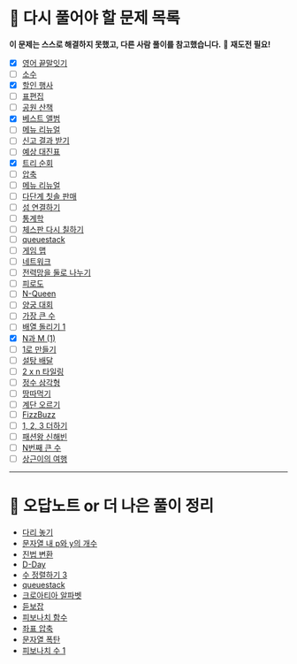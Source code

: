 # 🔁 다시 풀어야 할 문제 목록

**이 문제는 스스로 해결하지 못했고, 다른 사람 풀이를 참고했습니다.**
🔁 **재도전 필요!**
- [x] [영어 끝말잇기](https://school.programmers.co.kr/learn/courses/30/lessons/12981)
- [ ] [소수](https://www.acmicpc.net/problem/1312)
- [x] [할인 행사](https://school.programmers.co.kr/learn/courses/30/lessons/131127)
- [ ] [표편집](https://school.programmers.co.kr/learn/courses/30/lessons/81303)
- [ ] [공원 산책](https://school.programmers.co.kr/learn/courses/30/lessons/172928#)
- [x] [베스트 앨범](https://school.programmers.co.kr/learn/courses/30/lessons/42579)
- [ ] [메뉴 리뉴얼](https://school.programmers.co.kr/learn/courses/30/lessons/72411)
- [ ] [신고 결과 받기](https://school.programmers.co.kr/learn/courses/30/lessons/92334)
- [ ] [예상 대진표](https://school.programmers.co.kr/learn/courses/30/lessons/12985)
- [x] [트리 순회](https://www.acmicpc.net/problem/1991)
- [ ] [압축](https://school.programmers.co.kr/learn/courses/30/lessons/17684)
- [ ] [메뉴 리뉴얼](https://school.programmers.co.kr/learn/courses/30/lessons/72411)
- [ ] [다단계 칫솔 판매](https://school.programmers.co.kr/learn/courses/30/lessons/77486)
- [ ] [섬 연결하기](https://school.programmers.co.kr/learn/courses/30/lessons/42861)
- [ ] [통계학](https://www.acmicpc.net/problem/2108)
- [ ] [체스판 다시 칠하기](https://www.acmicpc.net/problem/1018)
- [ ] [queuestack](https://www.acmicpc.net/problem/24511)
- [ ] [게임 맵](https://school.programmers.co.kr/learn/courses/30/lessons/1844)
- [ ] [네트워크](https://school.programmers.co.kr/learn/courses/30/lessons/43162)
- [ ] [전력망을 둘로 나누기](https://school.programmers.co.kr/learn/courses/30/lessons/86971)
- [ ] [피로도](https://school.programmers.co.kr/learn/courses/30/lessons/87946)
- [ ] [N-Queen](https://school.programmers.co.kr/learn/courses/30/lessons/12952)
- [ ] [양궁 대회](https://school.programmers.co.kr/learn/courses/30/lessons/92342)
- [ ] [가장 큰 수](https://school.programmers.co.kr/learn/courses/30/lessons/42746)
- [ ] [배열 돌리기 1](https://www.acmicpc.net/problem/16926)
- [x] [N과 M (1)](https://www.acmicpc.net/problem/15649)
- [ ] [1로 만들기](https://www.acmicpc.net/problem/1463)
- [ ] [설탕 배달](https://www.acmicpc.net/problem/2839)
- [ ] [2 x n 타일링](https://school.programmers.co.kr/learn/courses/30/lessons/12900)
- [ ] [정수 삼각형](https://school.programmers.co.kr/learn/courses/30/lessons/43105)
- [ ] [땅따먹기](https://school.programmers.co.kr/learn/courses/30/lessons/12913)
- [ ] [계단 오르기](https://www.acmicpc.net/problem/2579)
- [ ] [FizzBuzz](https://www.acmicpc.net/problem/28702)
- [ ] [1, 2, 3 더하기](https://www.acmicpc.net/problem/9095)
- [ ] [패션왕 신해빈](https://www.acmicpc.net/problem/9375)
- [ ] [N번째 큰 수](https://www.acmicpc.net/problem/2075)
- [ ] [상근이의 여행](https://www.acmicpc.net/problem/9372)

---

# 📕 오답노트 or 더 나은 풀이 정리

- [다리 놓기](Python/백준/Silver/1010. 다리 놓기/boj_1010_다리놓기_오답노트.md)
- [문자열 내 p와 y의 개수](Python/백준/Bronze/10989. 수 정렬하기 3/boj_10989_오답노트.md)
- [진법 변환](Python/백준/Bronze/11005. 진법 변환 2/boj_11005_진법변환2_오답노트.md)
- [D-Day](Python/백준/Silver/1308. D－Day/boj_1308_D-Day_오답노트.md)
- [수 정렬하기 3](Python/백준/Bronze/10989. 수 정렬하기 3/boj_10989_오답노트.md)
- [queuestack](Python/백준/Silver/24511. queuestack/boj_24511_오답노트.md)
- [크로아티아 알파벳](Python/백준/Silver/2941. 크로아티아 알파벳/boj_2941_오답노트.md)
- [듣보잡](Python/백준/Silver/1764. 듣보잡/boj_1764_더나은풀이.md)
- [피보나치 함수](Python/백준/Silver/1003. 피보나치 함수)
- [좌표 압축](Python/백준/Silver/18870. 좌표 압축/boj_18870_오답노트.md)
- [문자열 폭탄](Python/백준/Gold/9935. 문자열 폭발/boj_9935_오답노트.md)
- [피보나치 수 1](Python/백준/Bronze/24416. 알고리즘 수업 － 피보나치 수 1/boj_24416_오답노트.md)
